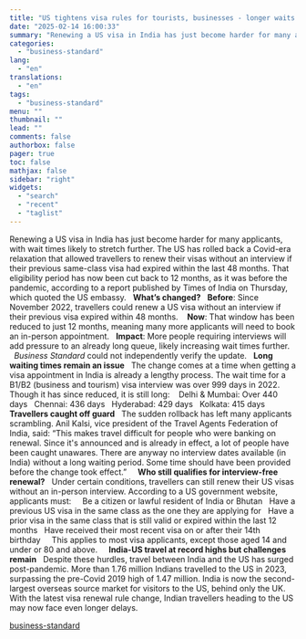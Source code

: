 ```yaml
---
title: "US tightens visa rules for tourists, businesses - longer waits ahead"
date: "2025-02-14 16:00:33"
summary: "Renewing a US visa in India has just become harder for many applicants, with wait times likely to stretch further. The US has rolled back a Covid-era relaxation that allowed travellers to renew their visas without an interview if their previous same-class visa had expired within the last 48 months...."
categories:
  - "business-standard"
lang:
  - "en"
translations:
  - "en"
tags:
  - "business-standard"
menu: ""
thumbnail: ""
lead: ""
comments: false
authorbox: false
pager: true
toc: false
mathjax: false
sidebar: "right"
widgets:
  - "search"
  - "recent"
  - "taglist"
---
```


Renewing a US visa in India has just become harder for many applicants, with wait times likely to stretch further. The US has rolled back a Covid-era relaxation that allowed travellers to renew their visas without an interview if their previous same-class visa had expired within the last 48 months. That eligibility period has now been cut back to 12 months, as it was before the pandemic, according to a report published by Times of India on Thursday, which quoted the US embassy.
 
**What’s changed?**
 
**Before**: Since November 2022, travellers could renew a US visa without an interview if their previous visa expired within 48 months.   
**Now**: That window has been reduced to just 12 months, meaning many more applicants will need to book an in-person appointment.  
**Impact**: More people requiring interviews will add pressure to an already long queue, likely increasing wait times further.  
 
*Business Standard* could not independently verify the update.
 
**Long waiting times remain an issue**
 
The change comes at a time when getting a visa appointment in India is already a lengthy process. The wait time for a B1/B2 (business and tourism) visa interview was over 999 days in 2022. Though it has since reduced, it is still long: 
 
Delhi & Mumbai: Over 440 days  
Chennai: 436 days  
Hyderabad: 429 days  
Kolkata: 415 days  
 
**Travellers caught off guard**
 
The sudden rollback has left many applicants scrambling. Anil Kalsi, vice president of the Travel Agents Federation of India, said: “This makes travel difficult for people who were banking on renewal. Since it's announced and is already in effect, a lot of people have been caught unawares. There are anyway no interview dates available (in India) without a long waiting period. Some time should have been provided before the change took effect.”  
 
**Who still qualifies for interview-free renewal?**
 
Under certain conditions, travellers can still renew their US visas without an in-person interview. According to a US government website, applicants must:  
 
Be a citizen or lawful resident of India or Bhutan  
Have a previous US visa in the same class as the one they are applying for  
Have a prior visa in the same class that is still valid or expired within the last 12 months  
Have received their most recent visa on or after their 14th birthday  
 
This applies to most visa applicants, except those aged 14 and under or 80 and above.  
 
**India-US travel at record highs but challenges remain**
 
Despite these hurdles, travel between India and the US has surged post-pandemic. More than 1.76 million Indians travelled to the US in 2023, surpassing the pre-Covid 2019 high of 1.47 million. India is now the second-largest overseas source market for visitors to the US, behind only the UK.  
 
With the latest visa renewal rule change, Indian travellers heading to the US may now face even longer delays.

[business-standard](https://www.business-standard.com/finance/personal-finance/us-tightens-visa-rules-for-tourists-businesses-longer-waits-ahead-125021400816_1.html)
